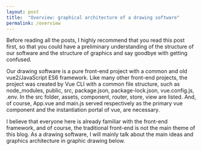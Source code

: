 ```yaml
---
layout: post
title:  "Overview: graphical architecture of a drawing software"
permalink: /overview
---
```


Before reading all the posts, I highly recommend that you read this post first, so that you could have a preliminary understanding of the structure of our software and the structure of graphics and say goodbye with getting confused.

Our drawing software is a pure front-end project with a common and old vue2/JavaScript ES6 framework. Like many other front-end projects, the project was created by Vue CLI with a common file structure, such as node_modules, public, src, package.json, package-lock.json, vue.config.js, .env. In the src folder, assets, component, router, store, view are listed. And, of course, App.vue and main.js served respectively as the primary vue component and the instantiation portal of vue, are necessary. 

I believe that everyone here is already familiar with the front-end framework, and of course, the traditional front-end is not the main theme of this blog. As a drawing software, I will mainly talk about the main ideas and graphics architecture in graphic drawing below.

